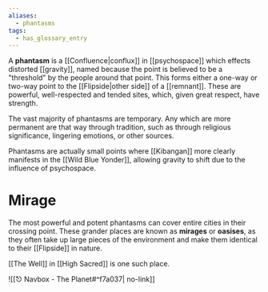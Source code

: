 ```yaml
---
aliases:
  - phantasms
tags:
  - has_glossary_entry
---
```

A **phantasm** is a [[Confluence|conflux]] in [[psychospace]] which effects distorted [[gravity]], named because the point is believed to be a "threshold" by the people around that point. This forms either a one-way or two-way point to the [[Flipside|other side]] of a [[remnant]]. These are powerful, well-respected and tended sites, which, given great respect, have strength.

The vast majority of phantasms are temporary. Any which are more permanent are that way through tradition, such as through religious significance, lingering emotions, or other sources.

Phantasms are actually small points where [[Kibangan]] more clearly manifests in the [[Wild Blue Yonder]], allowing gravity to shift due to the influence of psychospace. 

# Mirage
The most powerful and potent phantasms can cover entire cities in their crossing point. These grander places are known as **mirages** or **oasises**, as they often take up large pieces of the environment and make them identical to their [[Flipside]] in nature. 

[[The Well]] in [[High Sacred]] is one such place.

![[⎋ Navbox - The Planet#^f7a037| no-link]]